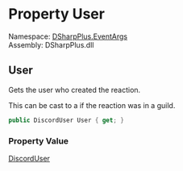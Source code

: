 # Property User

Namespace: [DSharpPlus.EventArgs](DSharpPlus.EventArgs.md)  
Assembly: DSharpPlus.dll

## <a id="DSharpPlus_EventArgs_MessageReactionAddEventArgs_User"></a>User

Gets the user who created the reaction.
<p>This can be cast to a <xref href="DSharpPlus.Entities.DiscordMember" data-throw-if-not-resolved="false"></xref> if the reaction was in a guild.</p>

```csharp
public DiscordUser User { get; }
```

### Property Value

[DiscordUser](DSharpPlus.Entities.DiscordUser.md)

